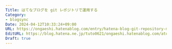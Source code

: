 ```yaml
---
Title: はてなブログを git レポジトリで運用する
Category:
- blogsync
Date: 2024-04-12T10:33:24+09:00
URL: https://ongaeshi.hatenablog.com/entry/hatena-blog-git-repository-management
EditURL: https://blog.hatena.ne.jp/tuto0621/ongaeshi.hatenablog.com/atom/entry/6801883189097903098
Draft: true
---
```


[]([ここにURLを書きます](ここにURLを書きます))
